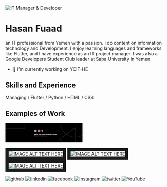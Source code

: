 ![IT Manager & Developer](https://media.licdn.com/dms/image/D4D16AQEqxdBTEWHM2w/profile-displaybackgroundimage-shrink_350_1400/0/1669788304539?e=1705536000&v=beta&t=MWbrJGbfMpwMhRgnOpaQuZE4xU3_ZGTEGonvbBan3Jg)


# Hasan Fuaad
an IT professional from Yemen with a passion. I do content on information technology and Development. I enjoy learning languages and frameworks like Flutter, and I have experience as an IT project manager. I was also a Google Developers Student Club leader at Saba University in Yemen. 
- 🔭 I’m currently working on YCIT-HE


## Skills and Experience 
 Managing / Flutter / Python / HTML / CSS
 
## Examples of Work

<img src="https://github.com/hasanfuaad02/hasanfuaad02/blob/main/1669788304539.jpg" width="240" />

<a href="http://www.youtube.com/watch?feature=player_embedded&v=YOUTUBE_VIDEO_ID_HERE
" target="_blank"><img src="http://img.youtube.com/vi/YOUTUBE_VIDEO_ID_HERE/0.jpg" 
alt="IMAGE ALT TEXT HERE" width="240" height="180" border="10" /></a>
<a href="http://www.youtube.com/watch?feature=player_embedded&v=YOUTUBE_VIDEO_ID_HERE
" target="_blank"><img src="http://img.youtube.com/vi/YOUTUBE_VIDEO_ID_HERE/0.jpg" 
alt="IMAGE ALT TEXT HERE" width="240" height="180" border="10" /></a>
<a href="http://www.youtube.com/watch?feature=player_embedded&v=YOUTUBE_VIDEO_ID_HERE
" target="_blank"><img src="http://img.youtube.com/vi/YOUTUBE_VIDEO_ID_HERE/0.jpg" 
alt="IMAGE ALT TEXT HERE" width="240" height="180" border="10" /></a>





[<img src='https://cdn.jsdelivr.net/npm/simple-icons@3.0.1/icons/github.svg' alt='github' height='40'>](https://github.com/hasanfuaad02)  [<img src='https://cdn.jsdelivr.net/npm/simple-icons@3.0.1/icons/linkedin.svg' alt='linkedin' height='40'>](https://www.linkedin.com/in/hasan-fua-ad/)  [<img src='https://cdn.jsdelivr.net/npm/simple-icons@3.0.1/icons/facebook.svg' alt='facebook' height='40'>](https://www.facebook.com/hasan.fuaad)  [<img src='https://cdn.jsdelivr.net/npm/simple-icons@3.0.1/icons/instagram.svg' alt='instagram' height='40'>](https://www.instagram.com/hasan_fuaad/)  [<img src='https://cdn.jsdelivr.net/npm/simple-icons@3.0.1/icons/twitter.svg' alt='twitter' height='40'>](https://twitter.com/@hasan_fuaad02)  [<img src='https://cdn.jsdelivr.net/npm/simple-icons@3.0.1/icons/youtube.svg' alt='YouTube' height='40'>](https://www.youtube.com/channel/@hasanfuaad)  

